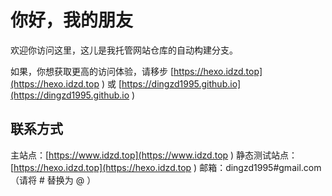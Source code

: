 # 你好，我的朋友

欢迎你访问这里，这儿是我托管网站仓库的自动构建分支。

如果，你想获取更高的访问体验，请移步 [https://hexo.idzd.top](https://hexo.idzd.top ) 或 [https://dingzd1995.github.io](https://dingzd1995.github.io )

## 联系方式

主站点：[https://www.idzd.top](https://www.idzd.top )
静态测试站点：[https://hexo.idzd.top](https://hexo.idzd.top )
邮箱：dingzd1995#gmail.com（请将 # 替换为 @ ）
